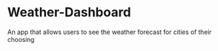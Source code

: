# Weather-Dashboard
An app that allows users to see the weather forecast for cities of their choosing
